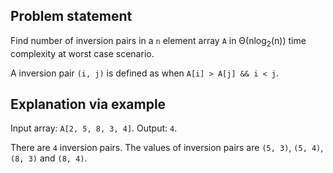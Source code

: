 ## Problem statement

Find number of inversion pairs in a `n` element array `A` in Θ(nlog<sub>2</sub>(n)) time complexity at worst case scenario. 

A inversion pair `(i, j)` is defined as when `A[i] > A[j] && i < j`. 

## Explanation via example

Input array: `A[2, 5, 8, 3, 4]`. 
Output: `4`.

There are `4` inversion pairs. The values of inversion pairs are `(5, 3)`, `(5, 4)`, `(8, 3)` and `(8, 4)`.

